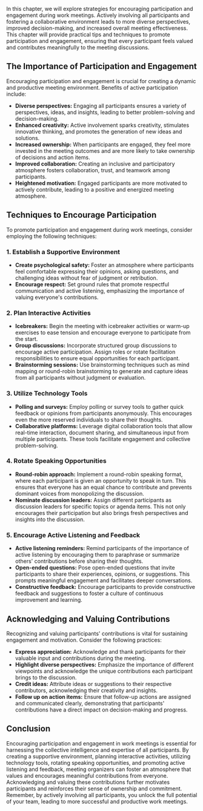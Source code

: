 
In this chapter, we will explore strategies for encouraging participation and engagement during work meetings. Actively involving all participants and fostering a collaborative environment leads to more diverse perspectives, improved decision-making, and increased overall meeting effectiveness. This chapter will provide practical tips and techniques to promote participation and engagement, ensuring that every participant feels valued and contributes meaningfully to the meeting discussions.

The Importance of Participation and Engagement
----------------------------------------------

Encouraging participation and engagement is crucial for creating a dynamic and productive meeting environment. Benefits of active participation include:

* **Diverse perspectives:** Engaging all participants ensures a variety of perspectives, ideas, and insights, leading to better problem-solving and decision-making.
* **Enhanced creativity:** Active involvement sparks creativity, stimulates innovative thinking, and promotes the generation of new ideas and solutions.
* **Increased ownership:** When participants are engaged, they feel more invested in the meeting outcomes and are more likely to take ownership of decisions and action items.
* **Improved collaboration:** Creating an inclusive and participatory atmosphere fosters collaboration, trust, and teamwork among participants.
* **Heightened motivation:** Engaged participants are more motivated to actively contribute, leading to a positive and energized meeting atmosphere.

Techniques to Encourage Participation
-------------------------------------

To promote participation and engagement during work meetings, consider employing the following techniques:

### 1. Establish a Supportive Environment

* **Create psychological safety:** Foster an atmosphere where participants feel comfortable expressing their opinions, asking questions, and challenging ideas without fear of judgment or retribution.
* **Encourage respect:** Set ground rules that promote respectful communication and active listening, emphasizing the importance of valuing everyone's contributions.

### 2. Plan Interactive Activities

* **Icebreakers:** Begin the meeting with icebreaker activities or warm-up exercises to ease tension and encourage everyone to participate from the start.
* **Group discussions:** Incorporate structured group discussions to encourage active participation. Assign roles or rotate facilitation responsibilities to ensure equal opportunities for each participant.
* **Brainstorming sessions:** Use brainstorming techniques such as mind mapping or round-robin brainstorming to generate and capture ideas from all participants without judgment or evaluation.

### 3. Utilize Technology Tools

* **Polling and surveys:** Employ polling or survey tools to gather quick feedback or opinions from participants anonymously. This encourages even the more reserved individuals to share their thoughts.
* **Collaborative platforms:** Leverage digital collaboration tools that allow real-time interaction, document sharing, and simultaneous input from multiple participants. These tools facilitate engagement and collective problem-solving.

### 4. Rotate Speaking Opportunities

* **Round-robin approach:** Implement a round-robin speaking format, where each participant is given an opportunity to speak in turn. This ensures that everyone has an equal chance to contribute and prevents dominant voices from monopolizing the discussion.
* **Nominate discussion leaders:** Assign different participants as discussion leaders for specific topics or agenda items. This not only encourages their participation but also brings fresh perspectives and insights into the discussion.

### 5. Encourage Active Listening and Feedback

* **Active listening reminders:** Remind participants of the importance of active listening by encouraging them to paraphrase or summarize others' contributions before sharing their thoughts.
* **Open-ended questions:** Pose open-ended questions that invite participants to share their experiences, opinions, or suggestions. This prompts meaningful engagement and facilitates deeper conversations.
* **Constructive feedback:** Encourage participants to provide constructive feedback and suggestions to foster a culture of continuous improvement and learning.

Acknowledging and Valuing Contributions
---------------------------------------

Recognizing and valuing participants' contributions is vital for sustaining engagement and motivation. Consider the following practices:

* **Express appreciation:** Acknowledge and thank participants for their valuable input and contributions during the meeting.
* **Highlight diverse perspectives:** Emphasize the importance of different viewpoints and acknowledge the unique contributions each participant brings to the discussion.
* **Credit ideas:** Attribute ideas or suggestions to their respective contributors, acknowledging their creativity and insights.
* **Follow up on action items:** Ensure that follow-up actions are assigned and communicated clearly, demonstrating that participants' contributions have a direct impact on decision-making and progress.

Conclusion
----------

Encouraging participation and engagement in work meetings is essential for harnessing the collective intelligence and expertise of all participants. By creating a supportive environment, planning interactive activities, utilizing technology tools, rotating speaking opportunities, and promoting active listening and feedback, meeting organizers can foster an atmosphere that values and encourages meaningful contributions from everyone. Acknowledging and valuing these contributions further motivates participants and reinforces their sense of ownership and commitment. Remember, by actively involving all participants, you unlock the full potential of your team, leading to more successful and productive work meetings.
